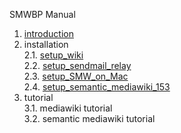 SMWBP Manual

1. [introduction](introduction.md)<br />
2. installation<br />
2.1. [setup\_wiki](setup_wiki.md)<br />
2.2. [setup\_sendmail\_relay](setup_sendmail_relay.md)<br />
2.3. [setup\_SMW\_on\_Mac](setup_SMW_on_Mac.md)<br />
2.4. [setup\_semantic\_mediawiki\_153](setup_semantic_mediawiki_153.md)<br />
3. tutorial<br />
3.1. mediawiki tutorial <br />
3.2. semantic mediawiki tutorial <br />